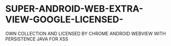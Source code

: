# SUPER-ANDROID-WEB-EXTRA-VIEW-GOOGLE-LICENSED-
OWN COLLECTION AND LICENSED BY CHROME ANDROID WEBVIEW WITH PERSISTENCE JAVA FOR XSS
